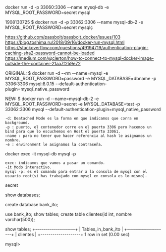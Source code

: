 docker run -d -p 33060:3306 --name mysql-db -e MYSQL_ROOT_PASSWORD=secret mysql

1908130725
$ docker run -d -p 33062:3306 --name mysql-db-2 -e MYSQL_ROOT_PASSWORD=secret mysqlç

https://github.com/passbolt/passbolt_docker/issues/103
https://blog.toshima.ru/2018/09/16/docker-run-mysql.html
https://stackoverflow.com/questions/49194719/authentication-plugin-caching-sha2-password-cannot-be-loaded
https://medium.com/@clerton/how-to-connect-to-mysql-docker-image-outside-the-container-21aa7f259e72

ORIGINAL:
$ docker run -d --rm --name=mysql -e MYSQL_ROOT_PASSWORD=password -e MYSQL_DATABASE=dbname -p 3306:3306 mysql:8.0.15 --default-authentication-plugin=mysql_native_password

NEW:
$ docker run -d --name=mysql-db-2 -e MYSQL_ROOT_PASSWORD=secret -e MYSQL_DATABASE=test -p 33062:3306 mysql --default-authentication-plugin=mysql_native_password


    -d: Deatached Mode es la forma en que indicamos que corra en background.
    -p : puerto, el contenedor corre en el puerto 3306 pero hacemos un bind para que lo escuchemos en Host el puerto 33061.
    –name : para no tener que hacer referencia al hash le asignamos un nombre.
    -e : environment le asignamos la contraseña.


docker exec -it mysql-db mysql -p


    exec: indicamos que vamos a pasar un comando.
    -it Modo interactivo.
    mysql -p: es el comando para entrar a la consola de mysql con el usuario root(si has trabajado con mysql en consola es lo mismo).


secret

show databases;

create database bank_ito;

use bank_ito;
show tables;
create table clientes(id int, nombre varchar(500));

show tables;
+--------------------+
| Tables_in_bank_ito |
+--------------------+
| clientes           |
+--------------------+
1 row in set (0.00 sec)

mysql>




